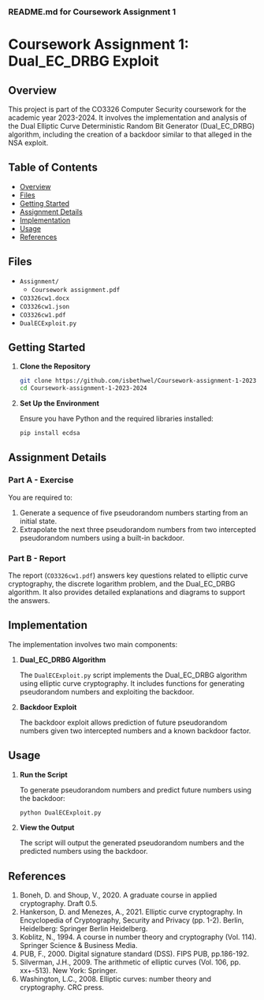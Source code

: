 ### README.md for Coursework Assignment 1

# Coursework Assignment 1: Dual_EC_DRBG Exploit

## Overview

This project is part of the CO3326 Computer Security coursework for the academic year 2023-2024. It involves the implementation and analysis of the Dual Elliptic Curve Deterministic Random Bit Generator (Dual_EC_DRBG) algorithm, including the creation of a backdoor similar to that alleged in the NSA exploit.

## Table of Contents

- [Overview](#overview)
- [Files](#files)
- [Getting Started](#getting-started)
- [Assignment Details](#assignment-details)
- [Implementation](#implementation)
- [Usage](#usage)
- [References](#references)

## Files

- `Assignment/`
  - `Coursework assignment.pdf`
- `CO3326cw1.docx`
- `CO3326cw1.json`
- `CO3326cw1.pdf`
- `DualECExploit.py`

## Getting Started

1. **Clone the Repository**

   ```sh
   git clone https://github.com/isbethwel/Coursework-assignment-1-2023-2024.git
   cd Coursework-assignment-1-2023-2024
   ```

2. **Set Up the Environment**

   Ensure you have Python and the required libraries installed:

   ```sh
   pip install ecdsa
   ```

## Assignment Details

### Part A - Exercise

You are required to:

1. Generate a sequence of five pseudorandom numbers starting from an initial state.
2. Extrapolate the next three pseudorandom numbers from two intercepted pseudorandom numbers using a built-in backdoor.

### Part B - Report

The report (`CO3326cw1.pdf`) answers key questions related to elliptic curve cryptography, the discrete logarithm problem, and the Dual_EC_DRBG algorithm. It also provides detailed explanations and diagrams to support the answers.

## Implementation

The implementation involves two main components:

1. **Dual_EC_DRBG Algorithm**

   The `DualECExploit.py` script implements the Dual_EC_DRBG algorithm using elliptic curve cryptography. It includes functions for generating pseudorandom numbers and exploiting the backdoor.

2. **Backdoor Exploit**

   The backdoor exploit allows prediction of future pseudorandom numbers given two intercepted numbers and a known backdoor factor.

## Usage

1. **Run the Script**

   To generate pseudorandom numbers and predict future numbers using the backdoor:

   ```sh
   python DualECExploit.py
   ```

2. **View the Output**

   The script will output the generated pseudorandom numbers and the predicted numbers using the backdoor.

## References

1. Boneh, D. and Shoup, V., 2020. A graduate course in applied cryptography. Draft 0.5.
2. Hankerson, D. and Menezes, A., 2021. Elliptic curve cryptography. In Encyclopedia of Cryptography, Security and Privacy (pp. 1-2). Berlin, Heidelberg: Springer Berlin Heidelberg.
3. Koblitz, N., 1994. A course in number theory and cryptography (Vol. 114). Springer Science & Business Media.
4. PUB, F., 2000. Digital signature standard (DSS). FIPS PUB, pp.186-192.
5. Silverman, J.H., 2009. The arithmetic of elliptic curves (Vol. 106, pp. xx+-513). New York: Springer.
6. Washington, L.C., 2008. Elliptic curves: number theory and cryptography. CRC press.